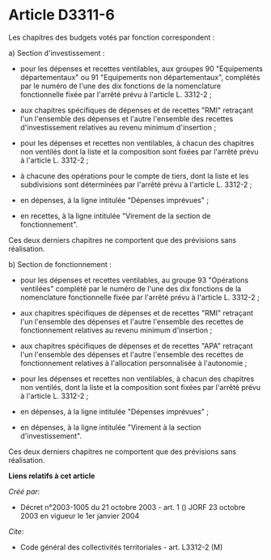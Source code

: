 # Article D3311-6

Les chapitres des budgets votés par fonction correspondent :

a) Section d'investissement :

- pour les dépenses et recettes ventilables, aux groupes 90 "Equipements départementaux" ou 91 "Equipements non
départementaux", complétés par le numéro de l'une des dix fonctions de la nomenclature fonctionnelle fixée par l'arrêté prévu
à l'article L. 3312-2 ;

- aux chapitres spécifiques de dépenses et de recettes "RMI" retraçant l'un l'ensemble des dépenses et l'autre l'ensemble des
recettes d'investissement relatives au revenu minimum d'insertion ;

- pour les dépenses et recettes non ventilables, à chacun des chapitres non ventilés dont la liste et la composition sont
fixées par l'arrêté prévu à l'article L. 3312-2 ;

- à chacune des opérations pour le compte de tiers, dont la liste et les subdivisions sont déterminées par l'arrêté prévu à
l'article L. 3312-2 ;

- en dépenses, à la ligne intitulée "Dépenses imprévues" ;

- en recettes, à la ligne intitulée "Virement de la section de fonctionnement".

Ces deux derniers chapitres ne comportent que des prévisions sans réalisation.

b) Section de fonctionnement :

- pour les dépenses et recettes ventilables, au groupe 93 "Opérations ventilées" complété par le numéro de l'une des dix
fonctions de la nomenclature fonctionnelle fixée par l'arrêté prévu à l'article L. 3312-2 ;

- aux chapitres spécifiques de dépenses et de recettes "RMI" retraçant l'un l'ensemble des dépenses et l'autre l'ensemble des
recettes de fonctionnement relatives au revenu minimum d'insertion ;

- aux chapitres spécifiques de dépenses et de recettes "APA" retraçant l'un l'ensemble des dépenses et l'autre l'ensemble des
recettes de fonctionnement relatives à l'allocation personnalisée à l'autonomie ;

- pour les dépenses et recettes non ventilables, à chacun des chapitres non ventilés, dont la liste et la composition sont
fixées par l'arrêté prévu à l'article L. 3312-2 ;

- en dépenses, à la ligne intitulée "Dépenses imprévues" ;

- en dépenses, à la ligne intitulée "Virement à la section d'investissement".

Ces deux derniers chapitres ne comportent que des prévisions sans réalisation.

**Liens relatifs à cet article**

_Créé par_:

  - Décret n°2003-1005 du 21 octobre 2003 - art. 1 () JORF 23 octobre 2003 en vigueur le 1er janvier 2004

_Cite_:

  - Code général des collectivités territoriales - art. L3312-2 (M)
